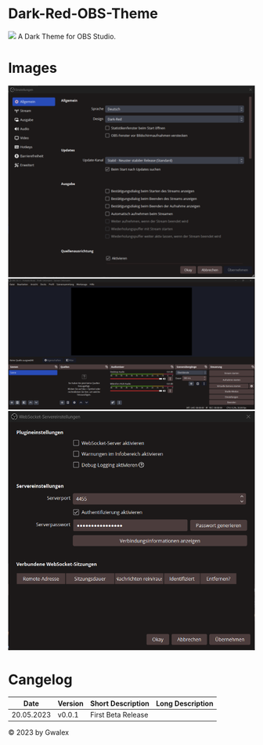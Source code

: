 # Dark-Red-OBS-Theme
![](https://github.com/GwalexOfficial/Dark-Red-OBS-Theme/blob/74562cdf1646662533bac4b8a37438c09ac0f12a/Dark-Red-Logo.png)
A Dark Theme for OBS Studio.

# Images
![](https://github.com/GwalexOfficial/Dark-Red-OBS-Theme/blob/83445033a41015cb066acb50cfb1f320f5e26b2e/images/OBS-Theme-Dark-Red-v0.0.1-Beta-DE-Einstellungen.png)
![](https://github.com/GwalexOfficial/Dark-Red-OBS-Theme/blob/f57ff5dbf3b1dbf780013e148afff6e4336a3afc/images/OBS-Theme-Dark-Red-v0.0.1-Beta-DE-Szene.png)
![](https://github.com/GwalexOfficial/Dark-Red-OBS-Theme/blob/f57ff5dbf3b1dbf780013e148afff6e4336a3afc/images/OBS-Theme-Dark-Red-v0.0.1-Beta-DE-Websocket.png)

# Cangelog
|Date|Version|Short Description|Long Description|
|---|---|---|---|
|20.05.2023|v0.0.1|First Beta Release|   |

© 2023 by Gwalex
